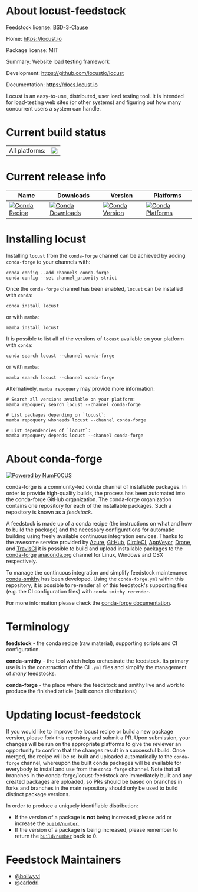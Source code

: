 About locust-feedstock
======================

Feedstock license: [BSD-3-Clause](https://github.com/conda-forge/locust-feedstock/blob/main/LICENSE.txt)

Home: https://locust.io

Package license: MIT

Summary: Website load testing framework

Development: https://github.com/locustio/locust

Documentation: https://docs.locust.io

Locust is an easy-to-use, distributed, user load testing tool. It is
intended for load-testing web sites (or other systems) and figuring out how
many concurrent users a system can handle.


Current build status
====================


<table><tr><td>All platforms:</td>
    <td>
      <a href="https://dev.azure.com/conda-forge/feedstock-builds/_build/latest?definitionId=4517&branchName=main">
        <img src="https://dev.azure.com/conda-forge/feedstock-builds/_apis/build/status/locust-feedstock?branchName=main">
      </a>
    </td>
  </tr>
</table>

Current release info
====================

| Name | Downloads | Version | Platforms |
| --- | --- | --- | --- |
| [![Conda Recipe](https://img.shields.io/badge/recipe-locust-green.svg)](https://anaconda.org/conda-forge/locust) | [![Conda Downloads](https://img.shields.io/conda/dn/conda-forge/locust.svg)](https://anaconda.org/conda-forge/locust) | [![Conda Version](https://img.shields.io/conda/vn/conda-forge/locust.svg)](https://anaconda.org/conda-forge/locust) | [![Conda Platforms](https://img.shields.io/conda/pn/conda-forge/locust.svg)](https://anaconda.org/conda-forge/locust) |

Installing locust
=================

Installing `locust` from the `conda-forge` channel can be achieved by adding `conda-forge` to your channels with:

```
conda config --add channels conda-forge
conda config --set channel_priority strict
```

Once the `conda-forge` channel has been enabled, `locust` can be installed with `conda`:

```
conda install locust
```

or with `mamba`:

```
mamba install locust
```

It is possible to list all of the versions of `locust` available on your platform with `conda`:

```
conda search locust --channel conda-forge
```

or with `mamba`:

```
mamba search locust --channel conda-forge
```

Alternatively, `mamba repoquery` may provide more information:

```
# Search all versions available on your platform:
mamba repoquery search locust --channel conda-forge

# List packages depending on `locust`:
mamba repoquery whoneeds locust --channel conda-forge

# List dependencies of `locust`:
mamba repoquery depends locust --channel conda-forge
```


About conda-forge
=================

[![Powered by
NumFOCUS](https://img.shields.io/badge/powered%20by-NumFOCUS-orange.svg?style=flat&colorA=E1523D&colorB=007D8A)](https://numfocus.org)

conda-forge is a community-led conda channel of installable packages.
In order to provide high-quality builds, the process has been automated into the
conda-forge GitHub organization. The conda-forge organization contains one repository
for each of the installable packages. Such a repository is known as a *feedstock*.

A feedstock is made up of a conda recipe (the instructions on what and how to build
the package) and the necessary configurations for automatic building using freely
available continuous integration services. Thanks to the awesome service provided by
[Azure](https://azure.microsoft.com/en-us/services/devops/), [GitHub](https://github.com/),
[CircleCI](https://circleci.com/), [AppVeyor](https://www.appveyor.com/),
[Drone](https://cloud.drone.io/welcome), and [TravisCI](https://travis-ci.com/)
it is possible to build and upload installable packages to the
[conda-forge](https://anaconda.org/conda-forge) [anaconda.org](https://anaconda.org/)
channel for Linux, Windows and OSX respectively.

To manage the continuous integration and simplify feedstock maintenance
[conda-smithy](https://github.com/conda-forge/conda-smithy) has been developed.
Using the ``conda-forge.yml`` within this repository, it is possible to re-render all of
this feedstock's supporting files (e.g. the CI configuration files) with ``conda smithy rerender``.

For more information please check the [conda-forge documentation](https://conda-forge.org/docs/).

Terminology
===========

**feedstock** - the conda recipe (raw material), supporting scripts and CI configuration.

**conda-smithy** - the tool which helps orchestrate the feedstock.
                   Its primary use is in the construction of the CI ``.yml`` files
                   and simplify the management of *many* feedstocks.

**conda-forge** - the place where the feedstock and smithy live and work to
                  produce the finished article (built conda distributions)


Updating locust-feedstock
=========================

If you would like to improve the locust recipe or build a new
package version, please fork this repository and submit a PR. Upon submission,
your changes will be run on the appropriate platforms to give the reviewer an
opportunity to confirm that the changes result in a successful build. Once
merged, the recipe will be re-built and uploaded automatically to the
`conda-forge` channel, whereupon the built conda packages will be available for
everybody to install and use from the `conda-forge` channel.
Note that all branches in the conda-forge/locust-feedstock are
immediately built and any created packages are uploaded, so PRs should be based
on branches in forks and branches in the main repository should only be used to
build distinct package versions.

In order to produce a uniquely identifiable distribution:
 * If the version of a package **is not** being increased, please add or increase
   the [``build/number``](https://docs.conda.io/projects/conda-build/en/latest/resources/define-metadata.html#build-number-and-string).
 * If the version of a package **is** being increased, please remember to return
   the [``build/number``](https://docs.conda.io/projects/conda-build/en/latest/resources/define-metadata.html#build-number-and-string)
   back to 0.

Feedstock Maintainers
=====================

* [@bollwyvl](https://github.com/bollwyvl/)
* [@carlodri](https://github.com/carlodri/)

